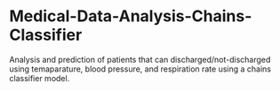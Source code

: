 # Medical-Data-Analysis-Chains-Classifier
Analysis and prediction of patients that can discharged/not-discharged using temaparature, blood pressure, and respiration rate using a chains classifier model.
